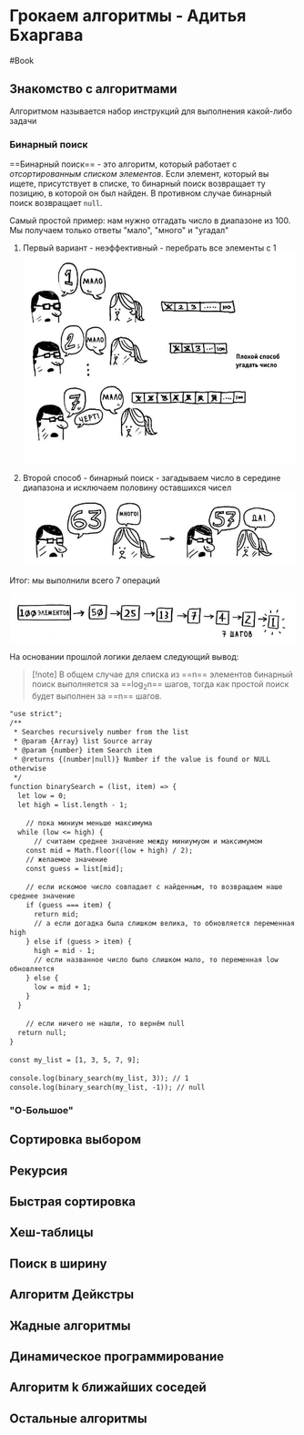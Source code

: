 # Грокаем алгоритмы - Адитья Бхаргава
#Book 

## **Знакомство с алгоритмами**

Алгоритмом называется набор инструкций для выполнения какой-либо задачи

### Бинарный поиск

==Бинарный поиск== - это алгоритм, который работает с *отсортированным списком элементов*. Если элемент, который вы ищете, присутствует в списке, то бинарный поиск возвращает ту позицию, в которой он был найден. В противном случае бинарный поиск возвращает `null`.

Самый простой пример: нам нужно отгадать число в диапазоне из 100. Мы получаем только ответы "мало", "много" и "угадал"

1) Первый вариант - неэффективный - перебрать все элементы с 1 
![](_png/Pasted%20image%2020230302200558.png)

2) Второй способ - бинарный поиск - загадываем число в середине диапазона и исключаем половину оставшихся чисел
![](_png/Pasted%20image%2020230302200922.png)

Итог: мы выполнили всего 7 операций

![](_png/Pasted%20image%2020230302200938.png)

На основании прошлой логики делаем следующий вывод:

>[!note] В общем случае для списка из ==n== элементов бинарный поиск выполняется за ==log<sub>2</sub>n== шагов, тогда как простой поиск будет выполнен за ==n== шагов.







```JS
"use strict";
/**
 * Searches recursively number from the list
 * @param {Array} list Source array
 * @param {number} item Search item
 * @returns {(number|null)} Number if the value is found or NULL otherwise
 */
function binarySearch = (list, item) => {
  let low = 0;
  let high = list.length - 1;

	// пока миниум меньше максимума
  while (low <= high) {
	  // считаем среднее значение между миниумуом и максимумом
    const mid = Math.floor((low + high) / 2);
    // желаемое значение
    const guess = list[mid];

	// если искомое число совпадает с найденным, то возвращаем наше среднее значение
    if (guess === item) {
      return mid;
      // а если догадка была слишком велика, то обновляется переменная high
    } else if (guess > item) {
      high = mid - 1;
      // если названное число было слишком мало, то переменная low обновляется
    } else {
      low = mid + 1;
    }
  }

	// если ничего не нашли, то вернём null
  return null;
}

const my_list = [1, 3, 5, 7, 9];

console.log(binary_search(my_list, 3)); // 1
console.log(binary_search(my_list, -1)); // null
```





### "О-Большое"






## **Сортировка выбором**



## **Рекурсия**




## **Быстрая сортировка**





## **Хеш-таблицы**




## **Поиск в ширину**





## **Алгоритм Дейкстры**



## **Жадные алгоритмы**



## **Динамическое программирование**



## **Алгоритм k ближайших соседей**




## **Остальные алгоритмы**


